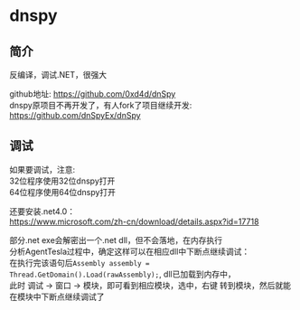 # dnspy

## 简介
反编译，调试.NET，很强大  

github地址: https://github.com/0xd4d/dnSpy  
dnspy原项目不再开发了，有人fork了项目继续开发: https://github.com/dnSpyEx/dnSpy  

## 调试
如果要调试，注意:  
32位程序使用32位dnspy打开  
64位程序使用64位dnspy打开  

还要安装.net4.0：  
https://www.microsoft.com/zh-cn/download/details.aspx?id=17718  

部分.net exe会解密出一个.net dll，但不会落地，在内存执行  
分析AgentTesla过程中，确定这样可以在相应dll中下断点继续调试：  
在执行完该语句后`Assembly assembly = Thread.GetDomain().Load(rawAssembly);`, dll已加载到内存中，  
此时 调试 -> 窗口 -> 模块，即可看到相应模块，选中，右键 转到模块，然后就能在模块中下断点继续调试了  